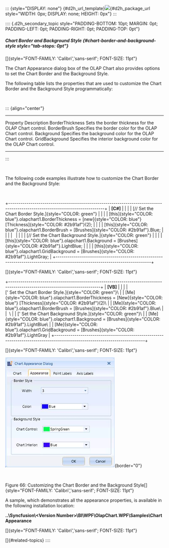 ::: {style="DISPLAY: none"}
[](ms-xhelp:///?Id=d2h_url_template){#d2h_url_template}![](!package_url!){#d2h_package_url style="WIDTH: 0px; DISPLAY: none; HEIGHT: 0px"}
:::

:::: {.d2h_secondary_topic style="PADDING-BOTTOM: 10pt; MARGIN: 0pt; PADDING-LEFT: 0pt; PADDING-RIGHT: 0pt; PADDING-TOP: 0pt"}
##### Chart Border and Background Style {#chart-border-and-background-style style="tab-stops: 0pt"}

[]{style="FONT-FAMILY: 'Calibri','sans-serif'; FONT-SIZE: 11pt"} 

The Chart Appearance dialog box of the OLAP Chart also provides options to set the Chart Border and the Background Style.

The following table lists the properties that are used to customize the Chart Border and the Background Style programmatically:

 

::: {align="center"}
  ----------------- ---------------------------------------------------------------------
  Property          Description
  BorderThickness   Sets the border thickness for the OLAP Chart control.
  BorderBrush       Specifies the border color for the OLAP Chart control.
  Background        Specifies the background color for the OLAP Chart control.
  GridBackground    Specifies the interior background color for the OLAP Chart control.
  ----------------- ---------------------------------------------------------------------
:::

 

The following code examples illustrate how to customize the Chart Border and the Background Style:

 

+-----------------------------------------------------------------------------------------------------------------------------+
| **\[C#\]**                                                                                                                  |
|                                                                                                                             |
| [// Set the Chart Border Style.]{style="COLOR: green"}                                                                      |
|                                                                                                                             |
| [this]{style="COLOR: blue"}.olapchart1.BorderThickness = [new]{style="COLOR: blue"} [Thickness]{style="COLOR: #2b91af"}(2); |
|                                                                                                                             |
| [this]{style="COLOR: blue"}.olapchart1.BorderBrush = [Brushes]{style="COLOR: #2b91af"}.Blue;                                |
|                                                                                                                             |
|                                                                                                                             |
|                                                                                                                             |
| [// Set the Chart Background Style.]{style="COLOR: green"}                                                                  |
|                                                                                                                             |
| [this]{style="COLOR: blue"}.olapchart1.Background = [Brushes]{style="COLOR: #2b91af"}.LightBlue;                            |
|                                                                                                                             |
| [this]{style="COLOR: blue"}.olapchart1.GridBackground = [Brushes]{style="COLOR: #2b91af"}.LightGray;                        |
+-----------------------------------------------------------------------------------------------------------------------------+

[]{style="FONT-FAMILY: 'Calibri','sans-serif'; FONT-SIZE: 11pt"} 

+---------------------------------------------------------------------------------------------------------------------------+
| **\[VB\]**                                                                                                                |
|                                                                                                                           |
| [\' Set the Chart Border Style.]{style="COLOR: green"}\                                                                   |
| [Me]{style="COLOR: blue"}.olapchart1.BorderThickness = [New]{style="COLOR: blue"} [Thickness]{style="COLOR: #2b91af"}(2)\ |
| [Me]{style="COLOR: blue"}.olapchart1.BorderBrush = [Brushes]{style="COLOR: #2b91af"}.Blue\                                |
|  \                                                                                                                        |
| [\' Set the Chart Background Style.]{style="COLOR: green"}\                                                               |
| [Me]{style="COLOR: blue"}.olapchart1.Background = [Brushes]{style="COLOR: #2b91af"}.LightBlue\                            |
| [Me]{style="COLOR: blue"}.olapchart1.GridBackground = [Brushes]{style="COLOR: #2b91af"}.LightGray                         |
+---------------------------------------------------------------------------------------------------------------------------+

[]{style="FONT-FAMILY: 'Calibri','sans-serif'; FONT-SIZE: 11pt"} 

![](ImagesExt/image37_68.jpg){border="0"}

 

Figure 66: Customizing the Chart Border and the Background Style[]{style="FONT-FAMILY: 'Calibri','sans-serif'; FONT-SIZE: 11pt"}

A sample, which demonstrates all the appearance properties, is available in the following installation location:

**..\\Syncfusion\\\<Version Number\>\\BI\\WPF\\OlapChart.WPF\\Samples\\Chart Appearance**

[]{style="FONT-FAMILY: 'Calibri','sans-serif'; FONT-SIZE: 11pt"} 

[]{#related-topics}
::::
